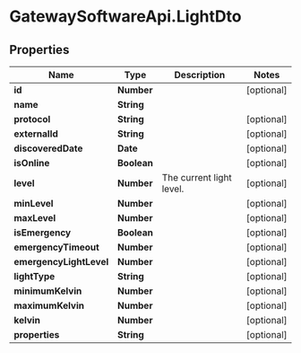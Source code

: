 # GatewaySoftwareApi.LightDto

## Properties
Name | Type | Description | Notes
------------ | ------------- | ------------- | -------------
**id** | **Number** |  | [optional] 
**name** | **String** |  | 
**protocol** | **String** |  | [optional] 
**externalId** | **String** |  | [optional] 
**discoveredDate** | **Date** |  | [optional] 
**isOnline** | **Boolean** |  | [optional] 
**level** | **Number** | The current light level. | [optional] 
**minLevel** | **Number** |  | [optional] 
**maxLevel** | **Number** |  | [optional] 
**isEmergency** | **Boolean** |  | [optional] 
**emergencyTimeout** | **Number** |  | [optional] 
**emergencyLightLevel** | **Number** |  | [optional] 
**lightType** | **String** |  | [optional] 
**minimumKelvin** | **Number** |  | [optional] 
**maximumKelvin** | **Number** |  | [optional] 
**kelvin** | **Number** |  | [optional] 
**properties** | **String** |  | [optional] 


